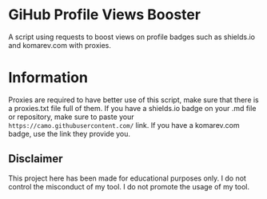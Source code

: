 # GiHub Profile Views Booster
A script using requests to boost views on profile badges such as shields.io and komarev.com with proxies.

# Information
Proxies are required to have better use of this script, make sure that there is a proxies.txt file full of them. If you have a shields.io badge on your .md file or repository, make sure to paste your ```https://camo.githubusercontent.com/``` link. If you have a komarev.com badge, use the link they provide you.

## Disclaimer
This project here has been made for educational purposes only. I do not control the misconduct of my tool. I do not promote the usage of my tool.
